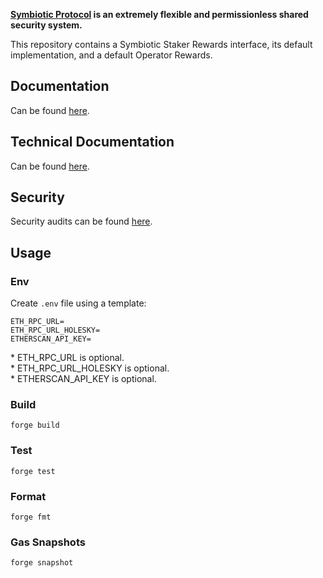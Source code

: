 **[Symbiotic Protocol](https://symbiotic.fi) is an extremely flexible and permissionless shared security system.**

This repository contains a Symbiotic Staker Rewards interface, its default implementation, and a default Operator Rewards.

## Documentation

Can be found [here](https://docs.symbiotic.fi/core-modules/rewards).

## Technical Documentation

Can be found [here](./specs).

## Security

Security audits can be found [here](./audits).

## Usage

### Env

Create `.env` file using a template:

```
ETH_RPC_URL=
ETH_RPC_URL_HOLESKY=
ETHERSCAN_API_KEY=
```

\* ETH_RPC_URL is optional.<br/>\* ETH_RPC_URL_HOLESKY is optional.<br/>\* ETHERSCAN_API_KEY is optional.

### Build

```shell
forge build
```

### Test

```shell
forge test
```

### Format

```shell
forge fmt
```

### Gas Snapshots

```shell
forge snapshot
```
